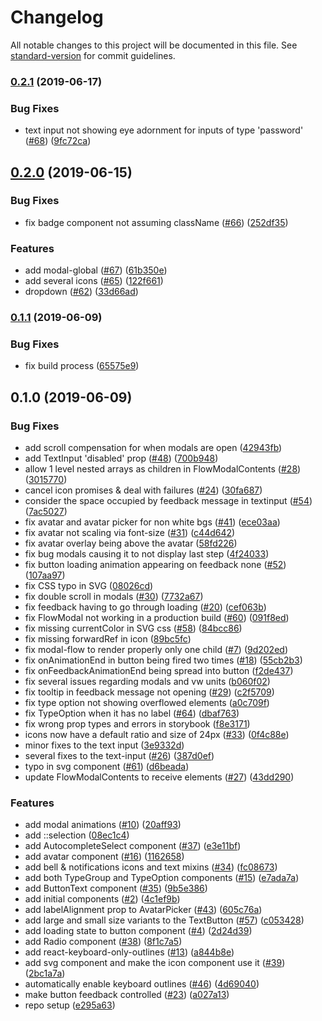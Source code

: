 # Changelog

All notable changes to this project will be documented in this file. See [standard-version](https://github.com/conventional-changelog/standard-version) for commit guidelines.

### [0.2.1](https://github.com/ipfs-shipyard/nomios-web-uikit/compare/v0.2.0...v0.2.1) (2019-06-17)


### Bug Fixes

* text input not showing eye adornment for inputs of type 'password' ([#68](https://github.com/ipfs-shipyard/nomios-web-uikit/issues/68)) ([9fc72ca](https://github.com/ipfs-shipyard/nomios-web-uikit/commit/9fc72ca))



## [0.2.0](https://github.com/ipfs-shipyard/nomios-web-uikit/compare/v0.1.1...v0.2.0) (2019-06-15)


### Bug Fixes

* fix badge component not assuming className ([#66](https://github.com/ipfs-shipyard/nomios-web-uikit/issues/66)) ([252df35](https://github.com/ipfs-shipyard/nomios-web-uikit/commit/252df35))


### Features

* add modal-global ([#67](https://github.com/ipfs-shipyard/nomios-web-uikit/issues/67)) ([61b350e](https://github.com/ipfs-shipyard/nomios-web-uikit/commit/61b350e))
* add several icons ([#65](https://github.com/ipfs-shipyard/nomios-web-uikit/issues/65)) ([122f661](https://github.com/ipfs-shipyard/nomios-web-uikit/commit/122f661))
* dropdown ([#62](https://github.com/ipfs-shipyard/nomios-web-uikit/issues/62)) ([33d66ad](https://github.com/ipfs-shipyard/nomios-web-uikit/commit/33d66ad))



### [0.1.1](https://github.com/ipfs-shipyard/nomios-web-uikit/compare/v0.1.0...v0.1.1) (2019-06-09)


### Bug Fixes

* fix build process ([65575e9](https://github.com/ipfs-shipyard/nomios-web-uikit/commit/65575e9))



## 0.1.0 (2019-06-09)


### Bug Fixes

* add scroll compensation for when modals are open ([42943fb](https://github.com/ipfs-shipyard/nomios-web-uikit/commit/42943fb))
* add TextInput 'disabled' prop ([#48](https://github.com/ipfs-shipyard/nomios-web-uikit/issues/48)) ([700b948](https://github.com/ipfs-shipyard/nomios-web-uikit/commit/700b948))
* allow 1 level nested arrays as children in FlowModalContents ([#28](https://github.com/ipfs-shipyard/nomios-web-uikit/issues/28)) ([3015770](https://github.com/ipfs-shipyard/nomios-web-uikit/commit/3015770))
* cancel icon promises & deal with failures ([#24](https://github.com/ipfs-shipyard/nomios-web-uikit/issues/24)) ([30fa687](https://github.com/ipfs-shipyard/nomios-web-uikit/commit/30fa687))
* consider the space occupied by feedback message in textinput ([#54](https://github.com/ipfs-shipyard/nomios-web-uikit/issues/54)) ([7ac5027](https://github.com/ipfs-shipyard/nomios-web-uikit/commit/7ac5027))
* fix avatar and avatar picker for non white bgs ([#41](https://github.com/ipfs-shipyard/nomios-web-uikit/issues/41)) ([ece03aa](https://github.com/ipfs-shipyard/nomios-web-uikit/commit/ece03aa))
* fix avatar not scaling via font-size ([#31](https://github.com/ipfs-shipyard/nomios-web-uikit/issues/31)) ([c44d642](https://github.com/ipfs-shipyard/nomios-web-uikit/commit/c44d642))
* fix avatar overlay being above the avatar ([58fd226](https://github.com/ipfs-shipyard/nomios-web-uikit/commit/58fd226))
* fix bug modals causing it to not display last step ([4f24033](https://github.com/ipfs-shipyard/nomios-web-uikit/commit/4f24033))
* fix button loading animation appearing on feedback none ([#52](https://github.com/ipfs-shipyard/nomios-web-uikit/issues/52)) ([107aa97](https://github.com/ipfs-shipyard/nomios-web-uikit/commit/107aa97))
* fix CSS typo in SVG ([08026cd](https://github.com/ipfs-shipyard/nomios-web-uikit/commit/08026cd))
* fix double scroll in modals ([#30](https://github.com/ipfs-shipyard/nomios-web-uikit/issues/30)) ([7732a67](https://github.com/ipfs-shipyard/nomios-web-uikit/commit/7732a67))
* fix feedback having to go through loading ([#20](https://github.com/ipfs-shipyard/nomios-web-uikit/issues/20)) ([cef063b](https://github.com/ipfs-shipyard/nomios-web-uikit/commit/cef063b))
* fix FlowModal not working in a production build ([#60](https://github.com/ipfs-shipyard/nomios-web-uikit/issues/60)) ([091f8ed](https://github.com/ipfs-shipyard/nomios-web-uikit/commit/091f8ed))
* fix missing currentColor in SVG css ([#58](https://github.com/ipfs-shipyard/nomios-web-uikit/issues/58)) ([84bcc86](https://github.com/ipfs-shipyard/nomios-web-uikit/commit/84bcc86))
* fix missing forwardRef in icon ([89bc5fc](https://github.com/ipfs-shipyard/nomios-web-uikit/commit/89bc5fc))
* fix modal-flow to render properly only one child ([#7](https://github.com/ipfs-shipyard/nomios-web-uikit/issues/7)) ([9d202ed](https://github.com/ipfs-shipyard/nomios-web-uikit/commit/9d202ed))
* fix onAnimationEnd in button being fired two times ([#18](https://github.com/ipfs-shipyard/nomios-web-uikit/issues/18)) ([55cb2b3](https://github.com/ipfs-shipyard/nomios-web-uikit/commit/55cb2b3))
* fix onFeedbackAnimationEnd being spread into button ([f2de437](https://github.com/ipfs-shipyard/nomios-web-uikit/commit/f2de437))
* fix several issues regarding modals and vw units ([b060f02](https://github.com/ipfs-shipyard/nomios-web-uikit/commit/b060f02))
* fix tooltip in feedback message not opening ([#29](https://github.com/ipfs-shipyard/nomios-web-uikit/issues/29)) ([c2f5709](https://github.com/ipfs-shipyard/nomios-web-uikit/commit/c2f5709))
* fix type option not showing overflowed elements ([a0c709f](https://github.com/ipfs-shipyard/nomios-web-uikit/commit/a0c709f))
* fix TypeOption when it has no label ([#64](https://github.com/ipfs-shipyard/nomios-web-uikit/issues/64)) ([dbaf763](https://github.com/ipfs-shipyard/nomios-web-uikit/commit/dbaf763))
* fix wrong prop types and errors in storybook ([f8e3171](https://github.com/ipfs-shipyard/nomios-web-uikit/commit/f8e3171))
* icons now have a default ratio and size of 24px ([#33](https://github.com/ipfs-shipyard/nomios-web-uikit/issues/33)) ([0f4c88e](https://github.com/ipfs-shipyard/nomios-web-uikit/commit/0f4c88e))
* minor fixes to the text input ([3e9332d](https://github.com/ipfs-shipyard/nomios-web-uikit/commit/3e9332d))
* several fixes to the text-input ([#26](https://github.com/ipfs-shipyard/nomios-web-uikit/issues/26)) ([387d0ef](https://github.com/ipfs-shipyard/nomios-web-uikit/commit/387d0ef))
* typo in svg component ([#61](https://github.com/ipfs-shipyard/nomios-web-uikit/issues/61)) ([d6beada](https://github.com/ipfs-shipyard/nomios-web-uikit/commit/d6beada))
* update FlowModalContents to receive <Fragment> elements ([#27](https://github.com/ipfs-shipyard/nomios-web-uikit/issues/27)) ([43dd290](https://github.com/ipfs-shipyard/nomios-web-uikit/commit/43dd290))


### Features

* add  modal animations ([#10](https://github.com/ipfs-shipyard/nomios-web-uikit/issues/10)) ([20aff93](https://github.com/ipfs-shipyard/nomios-web-uikit/commit/20aff93))
* add ::selection ([08ec1c4](https://github.com/ipfs-shipyard/nomios-web-uikit/commit/08ec1c4))
* add AutocompleteSelect component ([#37](https://github.com/ipfs-shipyard/nomios-web-uikit/issues/37)) ([e3e11bf](https://github.com/ipfs-shipyard/nomios-web-uikit/commit/e3e11bf))
* add avatar component ([#16](https://github.com/ipfs-shipyard/nomios-web-uikit/issues/16)) ([1162658](https://github.com/ipfs-shipyard/nomios-web-uikit/commit/1162658))
* add bell & notifications icons and text mixins ([#34](https://github.com/ipfs-shipyard/nomios-web-uikit/issues/34)) ([fc08673](https://github.com/ipfs-shipyard/nomios-web-uikit/commit/fc08673))
* add both TypeGroup and TypeOption components ([#15](https://github.com/ipfs-shipyard/nomios-web-uikit/issues/15)) ([e7ada7a](https://github.com/ipfs-shipyard/nomios-web-uikit/commit/e7ada7a))
* add ButtonText component ([#35](https://github.com/ipfs-shipyard/nomios-web-uikit/issues/35)) ([9b5e386](https://github.com/ipfs-shipyard/nomios-web-uikit/commit/9b5e386))
* add initial components ([#2](https://github.com/ipfs-shipyard/nomios-web-uikit/issues/2)) ([4c1ef9b](https://github.com/ipfs-shipyard/nomios-web-uikit/commit/4c1ef9b))
* add labelAlignment prop to AvatarPicker ([#43](https://github.com/ipfs-shipyard/nomios-web-uikit/issues/43)) ([605c76a](https://github.com/ipfs-shipyard/nomios-web-uikit/commit/605c76a))
* add large and small size variants to the TextButton ([#57](https://github.com/ipfs-shipyard/nomios-web-uikit/issues/57)) ([c053428](https://github.com/ipfs-shipyard/nomios-web-uikit/commit/c053428))
* add loading state to button component ([#4](https://github.com/ipfs-shipyard/nomios-web-uikit/issues/4)) ([2d24d39](https://github.com/ipfs-shipyard/nomios-web-uikit/commit/2d24d39))
* add Radio component ([#38](https://github.com/ipfs-shipyard/nomios-web-uikit/issues/38)) ([8f1c7a5](https://github.com/ipfs-shipyard/nomios-web-uikit/commit/8f1c7a5))
* add react-keyboard-only-outlines ([#13](https://github.com/ipfs-shipyard/nomios-web-uikit/issues/13)) ([a844b8e](https://github.com/ipfs-shipyard/nomios-web-uikit/commit/a844b8e))
* add svg component and make the icon component use it ([#39](https://github.com/ipfs-shipyard/nomios-web-uikit/issues/39)) ([2bc1a7a](https://github.com/ipfs-shipyard/nomios-web-uikit/commit/2bc1a7a))
* automatically enable keyboard outlines ([#46](https://github.com/ipfs-shipyard/nomios-web-uikit/issues/46)) ([4d69040](https://github.com/ipfs-shipyard/nomios-web-uikit/commit/4d69040))
* make button feedback controlled ([#23](https://github.com/ipfs-shipyard/nomios-web-uikit/issues/23)) ([a027a13](https://github.com/ipfs-shipyard/nomios-web-uikit/commit/a027a13))
* repo setup ([e295a63](https://github.com/ipfs-shipyard/nomios-web-uikit/commit/e295a63))
